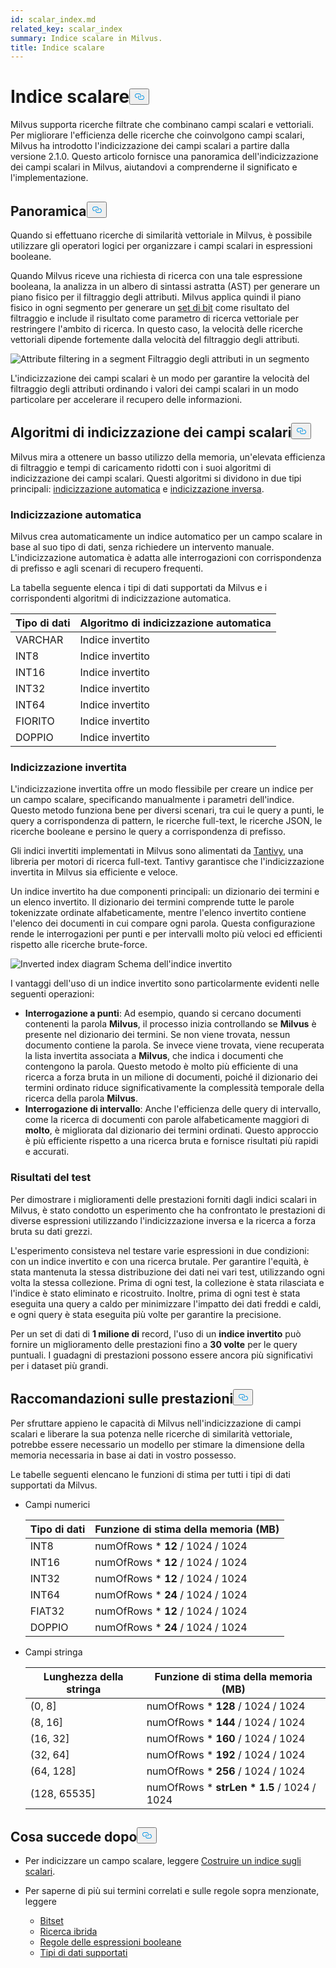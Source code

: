 ```yaml
---
id: scalar_index.md
related_key: scalar_index
summary: Indice scalare in Milvus.
title: Indice scalare
---
```

<h1 id="Scalar-Index" class="common-anchor-header">Indice scalare<button data-href="#Scalar-Index" class="anchor-icon" translate="no">
      <svg translate="no"
        aria-hidden="true"
        focusable="false"
        height="20"
        version="1.1"
        viewBox="0 0 16 16"
        width="16"
      >
        <path
          fill="#0092E4"
          fill-rule="evenodd"
          d="M4 9h1v1H4c-1.5 0-3-1.69-3-3.5S2.55 3 4 3h4c1.45 0 3 1.69 3 3.5 0 1.41-.91 2.72-2 3.25V8.59c.58-.45 1-1.27 1-2.09C10 5.22 8.98 4 8 4H4c-.98 0-2 1.22-2 2.5S3 9 4 9zm9-3h-1v1h1c1 0 2 1.22 2 2.5S13.98 12 13 12H9c-.98 0-2-1.22-2-2.5 0-.83.42-1.64 1-2.09V6.25c-1.09.53-2 1.84-2 3.25C6 11.31 7.55 13 9 13h4c1.45 0 3-1.69 3-3.5S14.5 6 13 6z"
        ></path>
      </svg>
    </button></h1><p>Milvus supporta ricerche filtrate che combinano campi scalari e vettoriali. Per migliorare l'efficienza delle ricerche che coinvolgono campi scalari, Milvus ha introdotto l'indicizzazione dei campi scalari a partire dalla versione 2.1.0. Questo articolo fornisce una panoramica dell'indicizzazione dei campi scalari in Milvus, aiutandovi a comprenderne il significato e l'implementazione.</p>
<h2 id="Overview" class="common-anchor-header">Panoramica<button data-href="#Overview" class="anchor-icon" translate="no">
      <svg translate="no"
        aria-hidden="true"
        focusable="false"
        height="20"
        version="1.1"
        viewBox="0 0 16 16"
        width="16"
      >
        <path
          fill="#0092E4"
          fill-rule="evenodd"
          d="M4 9h1v1H4c-1.5 0-3-1.69-3-3.5S2.55 3 4 3h4c1.45 0 3 1.69 3 3.5 0 1.41-.91 2.72-2 3.25V8.59c.58-.45 1-1.27 1-2.09C10 5.22 8.98 4 8 4H4c-.98 0-2 1.22-2 2.5S3 9 4 9zm9-3h-1v1h1c1 0 2 1.22 2 2.5S13.98 12 13 12H9c-.98 0-2-1.22-2-2.5 0-.83.42-1.64 1-2.09V6.25c-1.09.53-2 1.84-2 3.25C6 11.31 7.55 13 9 13h4c1.45 0 3-1.69 3-3.5S14.5 6 13 6z"
        ></path>
      </svg>
    </button></h2><p>Quando si effettuano ricerche di similarità vettoriale in Milvus, è possibile utilizzare gli operatori logici per organizzare i campi scalari in espressioni booleane.</p>
<p>Quando Milvus riceve una richiesta di ricerca con una tale espressione booleana, la analizza in un albero di sintassi astratta (AST) per generare un piano fisico per il filtraggio degli attributi. Milvus applica quindi il piano fisico in ogni segmento per generare un <a href="/docs/it/bitset.md">set di bit</a> come risultato del filtraggio e include il risultato come parametro di ricerca vettoriale per restringere l'ambito di ricerca. In questo caso, la velocità delle ricerche vettoriali dipende fortemente dalla velocità del filtraggio degli attributi.</p>
<p>
  
   <span class="img-wrapper"> <img translate="no" src="/docs/v2.4.x/assets/scalar_index.png" alt="Attribute filtering in a segment" class="doc-image" id="attribute-filtering-in-a-segment" />
   </span> <span class="img-wrapper"> <span>Filtraggio degli attributi in un segmento</span> </span></p>
<p>L'indicizzazione dei campi scalari è un modo per garantire la velocità del filtraggio degli attributi ordinando i valori dei campi scalari in un modo particolare per accelerare il recupero delle informazioni.</p>
<h2 id="Scalar-field-indexing-algorithms" class="common-anchor-header">Algoritmi di indicizzazione dei campi scalari<button data-href="#Scalar-field-indexing-algorithms" class="anchor-icon" translate="no">
      <svg translate="no"
        aria-hidden="true"
        focusable="false"
        height="20"
        version="1.1"
        viewBox="0 0 16 16"
        width="16"
      >
        <path
          fill="#0092E4"
          fill-rule="evenodd"
          d="M4 9h1v1H4c-1.5 0-3-1.69-3-3.5S2.55 3 4 3h4c1.45 0 3 1.69 3 3.5 0 1.41-.91 2.72-2 3.25V8.59c.58-.45 1-1.27 1-2.09C10 5.22 8.98 4 8 4H4c-.98 0-2 1.22-2 2.5S3 9 4 9zm9-3h-1v1h1c1 0 2 1.22 2 2.5S13.98 12 13 12H9c-.98 0-2-1.22-2-2.5 0-.83.42-1.64 1-2.09V6.25c-1.09.53-2 1.84-2 3.25C6 11.31 7.55 13 9 13h4c1.45 0 3-1.69 3-3.5S14.5 6 13 6z"
        ></path>
      </svg>
    </button></h2><p>Milvus mira a ottenere un basso utilizzo della memoria, un'elevata efficienza di filtraggio e tempi di caricamento ridotti con i suoi algoritmi di indicizzazione dei campi scalari. Questi algoritmi si dividono in due tipi principali: <a href="#auto-indexing">indicizzazione automatica</a> e <a href="#inverted-indexing">indicizzazione inversa</a>.</p>
<h3 id="Auto-indexing" class="common-anchor-header">Indicizzazione automatica</h3><p>Milvus crea automaticamente un indice automatico per un campo scalare in base al suo tipo di dati, senza richiedere un intervento manuale. L'indicizzazione automatica è adatta alle interrogazioni con corrispondenza di prefisso e agli scenari di recupero frequenti.</p>
<p>La tabella seguente elenca i tipi di dati supportati da Milvus e i corrispondenti algoritmi di indicizzazione automatica.</p>
<table>
<thead>
<tr><th>Tipo di dati</th><th>Algoritmo di indicizzazione automatica</th></tr>
</thead>
<tbody>
<tr><td>VARCHAR</td><td>Indice invertito</td></tr>
<tr><td>INT8</td><td>Indice invertito</td></tr>
<tr><td>INT16</td><td>Indice invertito</td></tr>
<tr><td>INT32</td><td>Indice invertito</td></tr>
<tr><td>INT64</td><td>Indice invertito</td></tr>
<tr><td>FIORITO</td><td>Indice invertito</td></tr>
<tr><td>DOPPIO</td><td>Indice invertito</td></tr>
</tbody>
</table>
<h3 id="Inverted-indexing" class="common-anchor-header">Indicizzazione invertita</h3><p>L'indicizzazione invertita offre un modo flessibile per creare un indice per un campo scalare, specificando manualmente i parametri dell'indice. Questo metodo funziona bene per diversi scenari, tra cui le query a punti, le query a corrispondenza di pattern, le ricerche full-text, le ricerche JSON, le ricerche booleane e persino le query a corrispondenza di prefisso.</p>
<p>Gli indici invertiti implementati in Milvus sono alimentati da <a href="https://github.com/quickwit-oss/tantivy">Tantivy</a>, una libreria per motori di ricerca full-text. Tantivy garantisce che l'indicizzazione invertita in Milvus sia efficiente e veloce.</p>
<p>Un indice invertito ha due componenti principali: un dizionario dei termini e un elenco invertito. Il dizionario dei termini comprende tutte le parole tokenizzate ordinate alfabeticamente, mentre l'elenco invertito contiene l'elenco dei documenti in cui compare ogni parola. Questa configurazione rende le interrogazioni per punti e per intervalli molto più veloci ed efficienti rispetto alle ricerche brute-force.</p>
<p>
  
   <span class="img-wrapper"> <img translate="no" src="/docs/v2.4.x/assets/scalar_index_inverted.png" alt="Inverted index diagram" class="doc-image" id="inverted-index-diagram" />
   </span> <span class="img-wrapper"> <span>Schema dell'indice invertito</span> </span></p>
<p>I vantaggi dell'uso di un indice invertito sono particolarmente evidenti nelle seguenti operazioni:</p>
<ul>
<li><strong>Interrogazione a punti</strong>: Ad esempio, quando si cercano documenti contenenti la parola <strong>Milvus</strong>, il processo inizia controllando se <strong>Milvus</strong> è presente nel dizionario dei termini. Se non viene trovata, nessun documento contiene la parola. Se invece viene trovata, viene recuperata la lista invertita associata a <strong>Milvus</strong>, che indica i documenti che contengono la parola. Questo metodo è molto più efficiente di una ricerca a forza bruta in un milione di documenti, poiché il dizionario dei termini ordinato riduce significativamente la complessità temporale della ricerca della parola <strong>Milvus</strong>.</li>
<li><strong>Interrogazione di intervallo</strong>: Anche l'efficienza delle query di intervallo, come la ricerca di documenti con parole alfabeticamente maggiori di <strong>molto</strong>, è migliorata dal dizionario dei termini ordinati. Questo approccio è più efficiente rispetto a una ricerca bruta e fornisce risultati più rapidi e accurati.</li>
</ul>
<h3 id="Test-results" class="common-anchor-header">Risultati del test</h3><p>Per dimostrare i miglioramenti delle prestazioni forniti dagli indici scalari in Milvus, è stato condotto un esperimento che ha confrontato le prestazioni di diverse espressioni utilizzando l'indicizzazione inversa e la ricerca a forza bruta su dati grezzi.</p>
<p>L'esperimento consisteva nel testare varie espressioni in due condizioni: con un indice invertito e con una ricerca brutale. Per garantire l'equità, è stata mantenuta la stessa distribuzione dei dati nei vari test, utilizzando ogni volta la stessa collezione. Prima di ogni test, la collezione è stata rilasciata e l'indice è stato eliminato e ricostruito. Inoltre, prima di ogni test è stata eseguita una query a caldo per minimizzare l'impatto dei dati freddi e caldi, e ogni query è stata eseguita più volte per garantire la precisione.</p>
<p>Per un set di dati di <strong>1 milione di</strong> record, l'uso di un <strong>indice invertito</strong> può fornire un miglioramento delle prestazioni fino a <strong>30 volte</strong> per le query puntuali. I guadagni di prestazioni possono essere ancora più significativi per i dataset più grandi.</p>
<h2 id="Performance-recommandations" class="common-anchor-header">Raccomandazioni sulle prestazioni<button data-href="#Performance-recommandations" class="anchor-icon" translate="no">
      <svg translate="no"
        aria-hidden="true"
        focusable="false"
        height="20"
        version="1.1"
        viewBox="0 0 16 16"
        width="16"
      >
        <path
          fill="#0092E4"
          fill-rule="evenodd"
          d="M4 9h1v1H4c-1.5 0-3-1.69-3-3.5S2.55 3 4 3h4c1.45 0 3 1.69 3 3.5 0 1.41-.91 2.72-2 3.25V8.59c.58-.45 1-1.27 1-2.09C10 5.22 8.98 4 8 4H4c-.98 0-2 1.22-2 2.5S3 9 4 9zm9-3h-1v1h1c1 0 2 1.22 2 2.5S13.98 12 13 12H9c-.98 0-2-1.22-2-2.5 0-.83.42-1.64 1-2.09V6.25c-1.09.53-2 1.84-2 3.25C6 11.31 7.55 13 9 13h4c1.45 0 3-1.69 3-3.5S14.5 6 13 6z"
        ></path>
      </svg>
    </button></h2><p>Per sfruttare appieno le capacità di Milvus nell'indicizzazione di campi scalari e liberare la sua potenza nelle ricerche di similarità vettoriale, potrebbe essere necessario un modello per stimare la dimensione della memoria necessaria in base ai dati in vostro possesso.</p>
<p>Le tabelle seguenti elencano le funzioni di stima per tutti i tipi di dati supportati da Milvus.</p>
<ul>
<li><p>Campi numerici</p>
<table>
<thead>
<tr><th>Tipo di dati</th><th>Funzione di stima della memoria (MB)</th></tr>
</thead>
<tbody>
<tr><td>INT8</td><td>numOfRows * <strong>12</strong> / 1024 / 1024</td></tr>
<tr><td>INT16</td><td>numOfRows * <strong>12</strong> / 1024 / 1024</td></tr>
<tr><td>INT32</td><td>numOfRows * <strong>12</strong> / 1024 / 1024</td></tr>
<tr><td>INT64</td><td>numOfRows * <strong>24</strong> / 1024 / 1024</td></tr>
<tr><td>FIAT32</td><td>numOfRows * <strong>12</strong> / 1024 / 1024</td></tr>
<tr><td>DOPPIO</td><td>numOfRows * <strong>24</strong> / 1024 / 1024</td></tr>
</tbody>
</table>
</li>
<li><p>Campi stringa</p>
<table>
<thead>
<tr><th>Lunghezza della stringa</th><th>Funzione di stima della memoria (MB)</th></tr>
</thead>
<tbody>
<tr><td>(0, 8]</td><td>numOfRows * <strong>128</strong> / 1024 / 1024</td></tr>
<tr><td>(8, 16]</td><td>numOfRows * <strong>144</strong> / 1024 / 1024</td></tr>
<tr><td>(16, 32]</td><td>numOfRows * <strong>160</strong> / 1024 / 1024</td></tr>
<tr><td>(32, 64]</td><td>numOfRows * <strong>192</strong> / 1024 / 1024</td></tr>
<tr><td>(64, 128]</td><td>numOfRows * <strong>256</strong> / 1024 / 1024</td></tr>
<tr><td>(128, 65535]</td><td>numOfRows * <strong>strLen * 1.5</strong> / 1024 / 1024</td></tr>
</tbody>
</table>
</li>
</ul>
<h2 id="Whats-next" class="common-anchor-header">Cosa succede dopo<button data-href="#Whats-next" class="anchor-icon" translate="no">
      <svg translate="no"
        aria-hidden="true"
        focusable="false"
        height="20"
        version="1.1"
        viewBox="0 0 16 16"
        width="16"
      >
        <path
          fill="#0092E4"
          fill-rule="evenodd"
          d="M4 9h1v1H4c-1.5 0-3-1.69-3-3.5S2.55 3 4 3h4c1.45 0 3 1.69 3 3.5 0 1.41-.91 2.72-2 3.25V8.59c.58-.45 1-1.27 1-2.09C10 5.22 8.98 4 8 4H4c-.98 0-2 1.22-2 2.5S3 9 4 9zm9-3h-1v1h1c1 0 2 1.22 2 2.5S13.98 12 13 12H9c-.98 0-2-1.22-2-2.5 0-.83.42-1.64 1-2.09V6.25c-1.09.53-2 1.84-2 3.25C6 11.31 7.55 13 9 13h4c1.45 0 3-1.69 3-3.5S14.5 6 13 6z"
        ></path>
      </svg>
    </button></h2><ul>
<li><p>Per indicizzare un campo scalare, leggere <a href="/docs/it/index-scalar-fields.md">Costruire un indice sugli scalari</a>.</p></li>
<li><p>Per saperne di più sui termini correlati e sulle regole sopra menzionate, leggere</p>
<ul>
<li><a href="/docs/it/bitset.md">Bitset</a></li>
<li><a href="/docs/it/multi-vector-search.md">Ricerca ibrida</a></li>
<li><a href="/docs/it/boolean.md">Regole delle espressioni booleane</a></li>
<li><a href="/docs/it/schema.md#Supported-data-type">Tipi di dati supportati</a></li>
</ul></li>
</ul>

